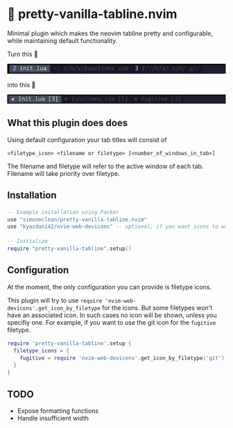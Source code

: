 # 🌈 pretty-vanilla-tabline.nvim

Minimal plugin which makes the neovim tabline pretty and configurable, while maintaining default functionality.

Turn this 🤢

![Default tabline](assets/screenshot_default.png?raw=true "Default tabline")

into this 🤩

![Plugin tabline](assets/screenshot_plugin.png?raw=true "Plugin tabline")

## What this plugin does does

Using default configuration your tab titles will consist of

```
<filetype_icon> <filename or filetype> [<number_of_windows_in_tab>]
```

The filename and filetype will refer to the active window of each tab. Filename will take priority over filetype.

## Installation

```lua
-- Example installation using Packer
use "simonmclean/pretty-vanilla-tabline.nvim"
use "kyazdani42/nvim-web-devicons" -- optional, if you want icons to work out of the box

-- Initialize
require "pretty-vanilla-tabline".setup()
```

## Configuration

At the moment, the only configuration you can provide is filetype icons.

This plugin will try to use `require 'nvim-web-devicons'.get_icon_by_filetype` for the icons. But some filetypes won't have an associated icon. In such cases no icon will be shown, unless you specifiy one. For example, if you want to use the git icon for the `fugitive` filetype.

```lua
require 'pretty-vanilla-tabline'.setup {
  filetype_icons = {
    fugitive = require 'nvim-web-devicons'.get_icon_by_filetype('git')
  }
}
```

## TODO

- Expose formatting functions
- Handle insufficient width
